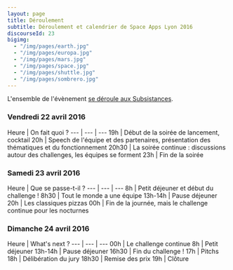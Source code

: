 ```yaml
---
layout: page
title: Déroulement
subtitle: Déroulement et calendrier de Space Apps Lyon 2016
discourseId: 23
bigimg:
  - "/img/pages/earth.jpg"
  - "/img/pages/europa.jpg"
  - "/img/pages/mars.jpg"
  - "/img/pages/space.jpg"
  - "/img/pages/shuttle.jpg"
  - "/img/pages/sombrero.jpg"
---
```


L'ensemble de l'évènement [se déroule aux Subsistances](venir-a-space-apps-lyon-aux-subsistances).

### Vendredi 22 avril 2016

Heure | On fait quoi ?
--- | --- | ---
19h | Début de la soirée de lancement, cocktail
20h | Speech de l'équipe et des partenaires, présentation des thématiques et du fonctionnement
20h30 | La soirée continue : discussions autour des challenges, les équipes se forment
23h | Fin de la soirée


### Samedi 23 avril 2016

Heure | Que se passe-t-il ?
--- | --- | ---
8h | Petit déjeuner et début du challenge !
8h30 | Tout le monde a une équipe
13h-14h | Pause déjeuner
20h | Les classiques pizzas
00h | Fin de la journée, mais le challenge continue pour les nocturnes

### Dimanche 24 avril 2016

Heure | What's next ?
--- | --- | ---
00h | Le challenge continue
8h | Petit déjeuner
13h-14h | Pause déjeuner
16h30 | Fin du challenge !
17h | Pitchs
18h | Délibération du jury
18h30 | Remise des prix
19h | Clôture